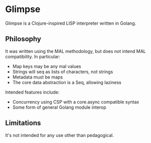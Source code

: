 # Glimpse

Glimpse is a Clojure-inspired LISP interpreter written in Golang.

## Philosophy

It was written using the MAL methodology, but does not intend MAL compatibility.
In particular:

* Map keys may be any mal values
* Strings will seq as lists of characters, not strings
* Metadata must be maps
* The core data abstraction is a Seq, allowing laziness

Intended features include:

* Concurrency using CSP with a core.async compatible syntax
* Some form of general Golang module interop

## Limitations

It's not intended for any use other than pedagogical.
